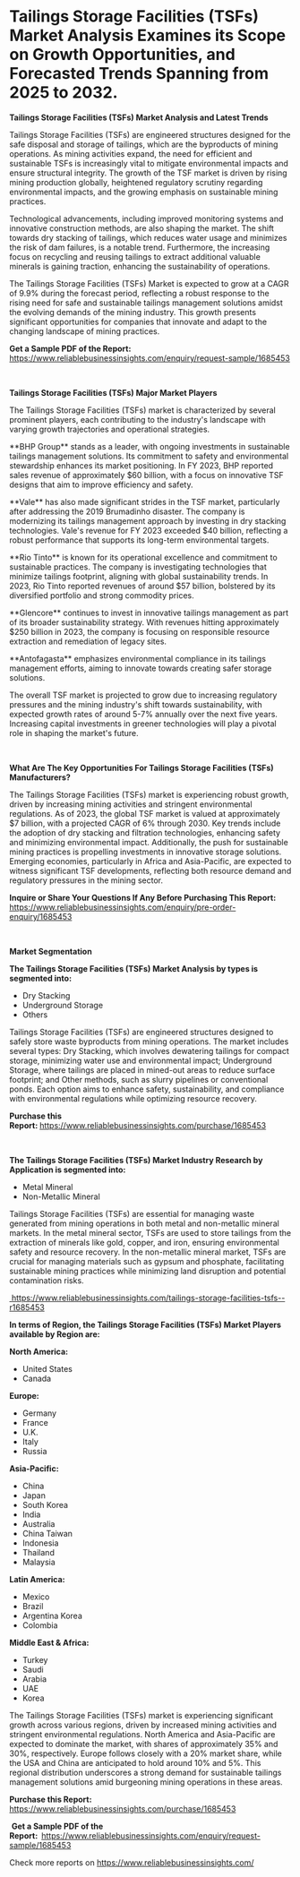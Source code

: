 <p><h1>Tailings Storage Facilities (TSFs) Market Analysis Examines its Scope on Growth Opportunities, and Forecasted Trends Spanning from 2025 to 2032.</h1></p><p><strong>Tailings Storage Facilities (TSFs) Market Analysis and Latest Trends</strong></p>
<p><p>Tailings Storage Facilities (TSFs) are engineered structures designed for the safe disposal and storage of tailings, which are the byproducts of mining operations. As mining activities expand, the need for efficient and sustainable TSFs is increasingly vital to mitigate environmental impacts and ensure structural integrity. The growth of the TSF market is driven by rising mining production globally, heightened regulatory scrutiny regarding environmental impacts, and the growing emphasis on sustainable mining practices.</p><p>Technological advancements, including improved monitoring systems and innovative construction methods, are also shaping the market. The shift towards dry stacking of tailings, which reduces water usage and minimizes the risk of dam failures, is a notable trend. Furthermore, the increasing focus on recycling and reusing tailings to extract additional valuable minerals is gaining traction, enhancing the sustainability of operations.</p><p>The Tailings Storage Facilities (TSFs) Market is expected to grow at a CAGR of 9.9% during the forecast period, reflecting a robust response to the rising need for safe and sustainable tailings management solutions amidst the evolving demands of the mining industry. This growth presents significant opportunities for companies that innovate and adapt to the changing landscape of mining practices.</p></p>
<p><strong>Get a Sample PDF of the Report:&nbsp;</strong> <a href="https://www.reliablebusinessinsights.com/enquiry/request-sample/1685453?utm_campaign=3035&utm_medium=2&utm_source=Github&utm_content=ia&utm_term=24032025&utm_id=tailings-storage-facilities-tsfs">https://www.reliablebusinessinsights.com/enquiry/request-sample/1685453</a></p>
<p>&nbsp;</p>
<p><strong>Tailings Storage Facilities (TSFs) Major Market Players</strong></p>
<p><p>The Tailings Storage Facilities (TSFs) market is characterized by several prominent players, each contributing to the industry's landscape with varying growth trajectories and operational strategies.</p><p>**BHP Group** stands as a leader, with ongoing investments in sustainable tailings management solutions. Its commitment to safety and environmental stewardship enhances its market positioning. In FY 2023, BHP reported sales revenue of approximately $60 billion, with a focus on innovative TSF designs that aim to improve efficiency and safety.</p><p>**Vale** has also made significant strides in the TSF market, particularly after addressing the 2019 Brumadinho disaster. The company is modernizing its tailings management approach by investing in dry stacking technologies. Vale's revenue for FY 2023 exceeded $40 billion, reflecting a robust performance that supports its long-term environmental targets.</p><p>**Rio Tinto** is known for its operational excellence and commitment to sustainable practices. The company is investigating technologies that minimize tailings footprint, aligning with global sustainability trends. In 2023, Rio Tinto reported revenues of around $57 billion, bolstered by its diversified portfolio and strong commodity prices.</p><p>**Glencore** continues to invest in innovative tailings management as part of its broader sustainability strategy. With revenues hitting approximately $250 billion in 2023, the company is focusing on responsible resource extraction and remediation of legacy sites.</p><p>**Antofagasta** emphasizes environmental compliance in its tailings management efforts, aiming to innovate towards creating safer storage solutions.</p><p>The overall TSF market is projected to grow due to increasing regulatory pressures and the mining industry's shift towards sustainability, with expected growth rates of around 5-7% annually over the next five years. Increasing capital investments in greener technologies will play a pivotal role in shaping the market's future.</p></p>
<p>&nbsp;</p>
<p><strong>What Are The Key Opportunities For Tailings Storage Facilities (TSFs) Manufacturers?</strong></p>
<p><p>The Tailings Storage Facilities (TSFs) market is experiencing robust growth, driven by increasing mining activities and stringent environmental regulations. As of 2023, the global TSF market is valued at approximately $7 billion, with a projected CAGR of 6% through 2030. Key trends include the adoption of dry stacking and filtration technologies, enhancing safety and minimizing environmental impact. Additionally, the push for sustainable mining practices is propelling investments in innovative storage solutions. Emerging economies, particularly in Africa and Asia-Pacific, are expected to witness significant TSF developments, reflecting both resource demand and regulatory pressures in the mining sector.</p></p>
<p><strong>Inquire or Share Your Questions If Any Before Purchasing This Report:</strong> <a href="https://www.reliablebusinessinsights.com/enquiry/pre-order-enquiry/1685453?utm_campaign=3035&utm_medium=2&utm_source=Github&utm_content=ia&utm_term=24032025&utm_id=tailings-storage-facilities-tsfs">https://www.reliablebusinessinsights.com/enquiry/pre-order-enquiry/1685453</a></p>
<p>&nbsp;</p>
<p><strong>Market Segmentation</strong></p>
<p><strong>The Tailings Storage Facilities (TSFs) Market Analysis by types is segmented into:</strong></p>
<p><ul><li>Dry Stacking</li><li>Underground Storage</li><li>Others</li></ul></p>
<p><p>Tailings Storage Facilities (TSFs) are engineered structures designed to safely store waste byproducts from mining operations. The market includes several types: Dry Stacking, which involves dewatering tailings for compact storage, minimizing water use and environmental impact; Underground Storage, where tailings are placed in mined-out areas to reduce surface footprint; and Other methods, such as slurry pipelines or conventional ponds. Each option aims to enhance safety, sustainability, and compliance with environmental regulations while optimizing resource recovery.</p></p>
<p><strong>Purchase this Report:&nbsp;</strong><a href="https://www.reliablebusinessinsights.com/purchase/1685453?utm_campaign=3035&utm_medium=2&utm_source=Github&utm_content=ia&utm_term=24032025&utm_id=tailings-storage-facilities-tsfs">https://www.reliablebusinessinsights.com/purchase/1685453</a></p>
<p>&nbsp;</p>
<p><strong>The Tailings Storage Facilities (TSFs) Market Industry Research by Application is segmented into:</strong></p>
<p><ul><li>Metal Mineral</li><li>Non-Metallic Mineral</li></ul></p>
<p><p>Tailings Storage Facilities (TSFs) are essential for managing waste generated from mining operations in both metal and non-metallic mineral markets. In the metal mineral sector, TSFs are used to store tailings from the extraction of minerals like gold, copper, and iron, ensuring environmental safety and resource recovery. In the non-metallic mineral market, TSFs are crucial for managing materials such as gypsum and phosphate, facilitating sustainable mining practices while minimizing land disruption and potential contamination risks.</p></p>
<p><a href="https://www.reliablebusinessinsights.com/tailings-storage-facilities-tsfs--r1685453?utm_campaign=3035&utm_medium=2&utm_source=Github&utm_content=ia&utm_term=24032025&utm_id=tailings-storage-facilities-tsfs">&nbsp;https://www.reliablebusinessinsights.com/tailings-storage-facilities-tsfs--r1685453</a></p>
<p><strong>In terms of Region, the Tailings Storage Facilities (TSFs) Market Players available by Region are:</strong></p>
<p>
    <p> <strong> North America: </strong>
        <ul>
            <li>United States</li>
            <li>Canada</li>
        </ul>
        </p> 
    <p> <strong> Europe: </strong>
        <ul>
            <li>Germany</li>
            <li>France</li>
            <li>U.K.</li>
            <li>Italy</li>
            <li>Russia</li>
        </ul>
        </p> 
    <p> <strong> Asia-Pacific: </strong>
        <ul>
            <li>China</li>
            <li>Japan</li>
            <li>South Korea</li>
            <li>India</li>
            <li>Australia</li>
            <li>China Taiwan</li>
            <li>Indonesia</li>
            <li>Thailand</li>
            <li>Malaysia</li>
        </ul>
        </p> 
    <p> <strong> Latin America: </strong>
        <ul>
            <li>Mexico</li>
            <li>Brazil</li>
            <li>Argentina Korea</li>
            <li>Colombia</li>
        </ul>
        </p> 
    <p> <strong> Middle East & Africa: </strong>
        <ul>
            <li>Turkey</li>
            <li>Saudi</li>
            <li>Arabia</li>
            <li>UAE</li>
            <li>Korea</li>
        </ul>
    </p>
    </p>
<p><p>The Tailings Storage Facilities (TSFs) market is experiencing significant growth across various regions, driven by increased mining activities and stringent environmental regulations. North America and Asia-Pacific are expected to dominate the market, with shares of approximately 35% and 30%, respectively. Europe follows closely with a 20% market share, while the USA and China are anticipated to hold around 10% and 5%. This regional distribution underscores a strong demand for sustainable tailings management solutions amid burgeoning mining operations in these areas.</p></p>
<p><strong>Purchase this Report: </strong><a href="https://www.reliablebusinessinsights.com/purchase/1685453?utm_campaign=3035&utm_medium=2&utm_source=Github&utm_content=ia&utm_term=24032025&utm_id=tailings-storage-facilities-tsfs">https://www.reliablebusinessinsights.com/purchase/1685453</a></p>
<p>&nbsp;<strong>Get a Sample PDF of the Report:&nbsp;&nbsp;</strong><a href="https://www.reliablebusinessinsights.com/enquiry/request-sample/1685453?utm_campaign=3035&utm_medium=2&utm_source=Github&utm_content=ia&utm_term=24032025&utm_id=tailings-storage-facilities-tsfs">https://www.reliablebusinessinsights.com/enquiry/request-sample/1685453</a></p>
<p><strong></strong></p>
<p>Check more reports on <a href="https://www.reliablebusinessinsights.com/?utm_campaign=3035&utm_medium=2&utm_source=Github&utm_content=ia&utm_term=24032025&utm_id=tailings-storage-facilities-tsfs">https://www.reliablebusinessinsights.com/</a></p>